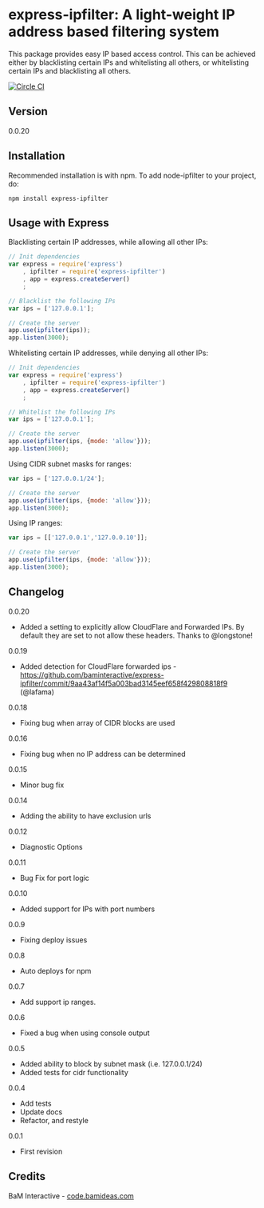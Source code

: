 express-ipfilter: A light-weight IP address based filtering system
=================================================================================

This package provides easy IP based access control. This can be achieved either by blacklisting certain IPs and whitelisting all others, or whitelisting certain IPs and blacklisting all others.

[![Circle CI](https://circleci.com/gh/baminteractive/express-ipfilter/tree/master.svg?style=svg)](https://circleci.com/gh/baminteractive/express-ipfilter/tree/master)

## Version
0.0.20

## Installation

Recommended installation is with npm. To add node-ipfilter to your project, do:

    npm install express-ipfilter

## Usage with Express

Blacklisting certain IP addresses, while allowing all other IPs:

```javascript
// Init dependencies
var express = require('express')
    , ipfilter = require('express-ipfilter')
    , app = express.createServer()
    ;

// Blacklist the following IPs
var ips = ['127.0.0.1'];

// Create the server
app.use(ipfilter(ips));
app.listen(3000);
```

Whitelisting certain IP addresses, while denying all other IPs:

```javascript
// Init dependencies
var express = require('express')
    , ipfilter = require('express-ipfilter')
    , app = express.createServer()
    ;

// Whitelist the following IPs
var ips = ['127.0.0.1'];

// Create the server
app.use(ipfilter(ips, {mode: 'allow'}));
app.listen(3000);
```

Using CIDR subnet masks for ranges:

```javascript
var ips = ['127.0.0.1/24'];

// Create the server
app.use(ipfilter(ips, {mode: 'allow'}));
app.listen(3000);
```

Using IP ranges:

```javascript
var ips = [['127.0.0.1','127.0.0.10']];

// Create the server
app.use(ipfilter(ips, {mode: 'allow'}));
app.listen(3000);
```

## Changelog

0.0.20

* Added a setting to explicitly allow CloudFlare and Forwarded IPs.  By default they are set to not allow these headers.  Thanks to @longstone!

0.0.19

* Added detection for CloudFlare forwarded ips - https://github.com/baminteractive/express-ipfilter/commit/9aa43af14f5a003bad3145eef658f429808818f9 (@lafama)

0.0.18

* Fixing bug when array of CIDR blocks are used

0.0.16

* Fixing bug when no IP address can be determined

0.0.15

* Minor bug fix

0.0.14

* Adding the ability to have exclusion urls

0.0.12

* Diagnostic Options

0.0.11

* Bug Fix for port logic

0.0.10

* Added support for IPs with port numbers

0.0.9

* Fixing deploy issues

0.0.8

* Auto deploys for npm

0.0.7

* Add support ip ranges.

0.0.6

* Fixed a bug when using console output

0.0.5

* Added ability to block by subnet mask (i.e. 127.0.0.1/24)
* Added tests for cidr functionality

0.0.4

* Add tests
* Update docs
* Refactor, and restyle

0.0.1

* First revision

## Credits

BaM Interactive - [code.bamideas.com](http://code.bamideas.com)
